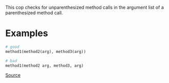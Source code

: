 
This cop checks for unparenthesized method calls in the argument list
of a parenthesized method call.

# Examples

```ruby
# good
method1(method2(arg), method3(arg))

# bad
method1(method2 arg, method3, arg)
```

[Source](http://www.rubydoc.info/gems/rubocop/RuboCop/Cop/Style/NestedParenthesizedCalls)